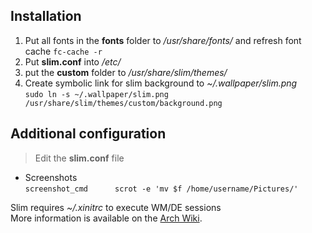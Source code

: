 ## Installation
1. Put all fonts in the **fonts** folder to */usr/share/fonts/* and refresh font cache
   `fc-cache -r`
2. Put **slim.conf** into */etc/*
3. put the **custom** folder to */usr/share/slim/themes/*
4. Create symbolic link for slim background to *~/.wallpaper/slim.png* \
   `sudo ln -s ~/.wallpaper/slim.png /usr/share/slim/themes/custom/background.png`

## Additional configuration
> Edit the **slim.conf** file
- Screenshots \
  `screenshot_cmd      scrot -e 'mv $f /home/username/Pictures/'`
  
Slim requires *~/.xinitrc* to execute WM/DE sessions \
More information is available on the [Arch Wiki](https://wiki.archlinux.org/index.php/SLiM).
